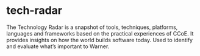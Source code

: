 # tech-radar
The Technology Radar is a snapshot of tools, techniques, platforms, languages and frameworks based on the practical experiences of CCoE. It provides insights on how the world builds software today. Used to identify and evaluate what’s important to Warner.
